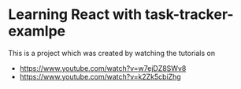 # Learning React with task-tracker-examlpe

This is a project which was created by watching the tutorials on
* https://www.youtube.com/watch?v=w7ejDZ8SWv8
* https://www.youtube.com/watch?v=k2Zk5cbiZhg
